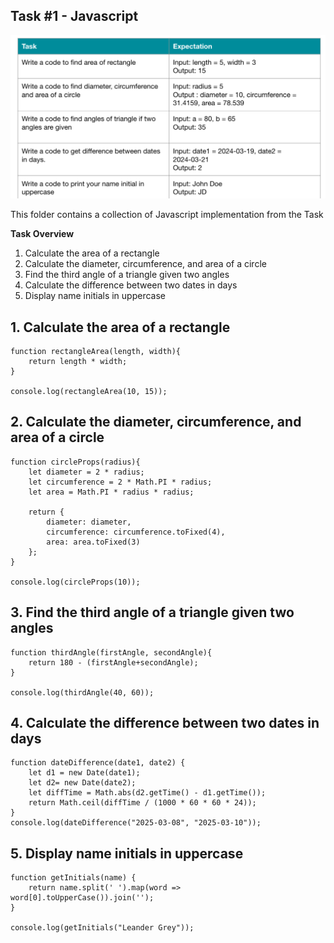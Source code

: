 ## Task #1 - Javascript

![task](https://raw.githubusercontent.com/Virtuozs/WDC03-Assignment-1/main/assets/task_img.png)

This folder contains a collection of Javascript implementation from the Task

**Task Overview**

1. Calculate the area of a rectangle
2. Calculate the diameter, circumference, and area of a circle
3. Find the third angle of a triangle given two angles
4. Calculate the difference between two dates in days
5. Display name initials in uppercase

## 1. Calculate the area of a rectangle
```
function rectangleArea(length, width){
    return length * width;
}

console.log(rectangleArea(10, 15));
```

## 2. Calculate the diameter, circumference, and area of a circle
```
function circleProps(radius){
    let diameter = 2 * radius;
    let circumference = 2 * Math.PI * radius;
    let area = Math.PI * radius * radius;

    return {
        diameter: diameter,
        circumference: circumference.toFixed(4),
        area: area.toFixed(3)
    };
}

console.log(circleProps(10));
```

## 3. Find the third angle of a triangle given two angles
```
function thirdAngle(firstAngle, secondAngle){
    return 180 - (firstAngle+secondAngle);
}

console.log(thirdAngle(40, 60));
```

## 4. Calculate the difference between two dates in days
```
function dateDifference(date1, date2) {
    let d1 = new Date(date1);
    let d2= new Date(date2);
    let diffTime = Math.abs(d2.getTime() - d1.getTime());
    return Math.ceil(diffTime / (1000 * 60 * 60 * 24)); 
}
console.log(dateDifference("2025-03-08", "2025-03-10")); 
```

## 5. Display name initials in uppercase
```
function getInitials(name) {
    return name.split(' ').map(word => word[0].toUpperCase()).join('');
}

console.log(getInitials("Leander Grey"));
```

